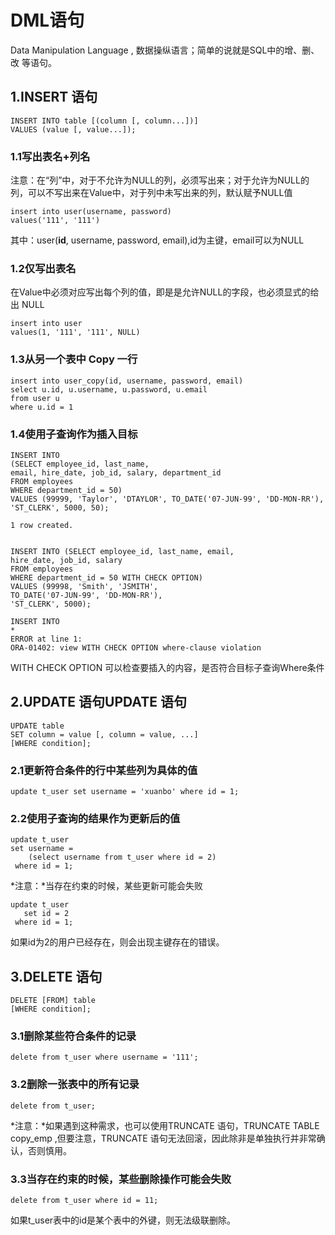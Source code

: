 #	DML语句
Data Manipulation Language , 数据操纵语言；简单的说就是SQL中的增、删、改 等语句。
##	1.INSERT 语句

	INSERT INTO table [(column [, column...])]
	VALUES (value [, value...]);

###	1.1写出表名+列名
注意：在“列”中，对于不允许为NULL的列，必须写出来；对于允许为NULL的列，可以不写出来在Value中，对于列中未写出来的列，默认赋予NULL值

	insert into user(username, password)
	values('111', '111')

其中：user(**id**, username, password, email),id为主键，email可以为NULL  
###	1.2仅写出表名
在Value中必须对应写出每个列的值，即是是允许NULL的字段，也必须显式的给出 NULL  


	insert into user
	values(1, '111', '111', NULL)

###	1.3从另一个表中 Copy 一行

	insert into user_copy(id, username, password, email)
	select u.id, u.username, u.password, u.email 
	from user u
	where u.id = 1

###	1.4使用子查询作为插入目标
	INSERT INTO
	(SELECT employee_id, last_name,
	email, hire_date, job_id, salary, department_id
	FROM employees
	WHERE department_id = 50)
	VALUES (99999, 'Taylor', 'DTAYLOR', TO_DATE('07-JUN-99', 'DD-MON-RR'),
	'ST_CLERK', 5000, 50);

	1 row created.


	INSERT INTO (SELECT employee_id, last_name, email,
	hire_date, job_id, salary
	FROM employees
	WHERE department_id = 50 WITH CHECK OPTION)
	VALUES (99998, 'Smith', 'JSMITH',
	TO_DATE('07-JUN-99', 'DD-MON-RR'),
	'ST_CLERK', 5000);

	INSERT INTO
	*
	ERROR at line 1:
	ORA-01402: view WITH CHECK OPTION where-clause violation

WITH CHECK OPTION 可以检查要插入的内容，是否符合目标子查询Where条件

##	2.UPDATE 语句UPDATE 语句
	UPDATE table
	SET column = value [, column = value, ...]
	[WHERE condition];

###	2.1更新符合条件的行中某些列为具体的值
	update t_user set username = 'xuanbo' where id = 1;

###	2.2使用子查询的结果作为更新后的值
	update t_user
	set username =
		(select username from t_user where id = 2)
	 where id = 1;

*注意：*当存在约束的时候，某些更新可能会失败

	update t_user
	   set id = 2
	 where id = 1;

如果id为2的用户已经存在，则会出现主键存在的错误。

##	3.DELETE 语句
	DELETE [FROM] table
	[WHERE condition];

###	3.1删除某些符合条件的记录
 	delete from t_user where username = '111';

###	3.2删除一张表中的所有记录
 	delete from t_user;

*注意：*如果遇到这种需求，也可以使用TRUNCATE 语句，TRUNCATE TABLE copy_emp ,但要注意，TRUNCATE 语句无法回滚，因此除非是单独执行并非常确认，否则慎用。

### 3.3当存在约束的时候，某些删除操作可能会失败
	delete from t_user where id = 11;

如果t_user表中的id是某个表中的外键，则无法级联删除。
